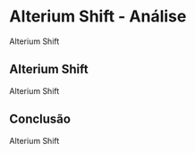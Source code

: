 ---
---

# Alterium Shift - Análise

Alterium Shift

## Alterium Shift

Alterium Shift

## Conclusão

Alterium Shift
